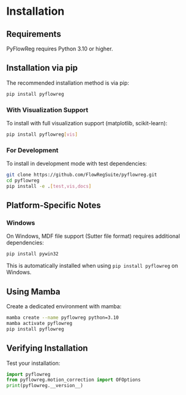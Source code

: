 # Installation

## Requirements

PyFlowReg requires Python 3.10 or higher.

## Installation via pip

The recommended installation method is via pip:

```bash
pip install pyflowreg
```

### With Visualization Support

To install with full visualization support (matplotlib, scikit-learn):

```bash
pip install pyflowreg[vis]
```

### For Development

To install in development mode with test dependencies:

```bash
git clone https://github.com/FlowRegSuite/pyflowreg.git
cd pyflowreg
pip install -e .[test,vis,docs]
```

## Platform-Specific Notes

### Windows

On Windows, MDF file support (Sutter file format) requires additional dependencies:

```bash
pip install pywin32
```

This is automatically installed when using `pip install pyflowreg` on Windows.

## Using Mamba

Create a dedicated environment with mamba:

```bash
mamba create --name pyflowreg python=3.10
mamba activate pyflowreg
pip install pyflowreg
```

## Verifying Installation

Test your installation:

```python
import pyflowreg
from pyflowreg.motion_correction import OFOptions
print(pyflowreg.__version__)
```
